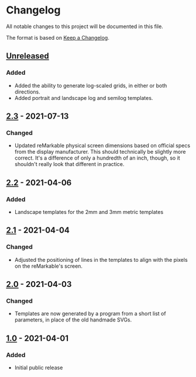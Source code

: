 # Changelog
All notable changes to this project will be documented in this file.

The format is based on [Keep a Changelog](https://keepachangelog.com/en/1.0.0/).

## [Unreleased]

### Added
- Added the ability to generate log-scaled grids, in either or both
  directions.
- Added portrait and landscape log and semilog templates.

## [2.3] - 2021-07-13
### Changed
- Updated reMarkable physical screen dimensions based on official specs
  from the display manufacturer.  This should technically be slightly more
  correct.  It's a difference of only a hundredth of an inch, though, so
  it shouldn't really look that different in practice.

## [2.2] - 2021-04-06
### Added
- Landscape templates for the 2mm and 3mm metric templates

## [2.1] - 2021-04-04
### Changed
- Adjusted the positioning of lines in the templates to align with the
  pixels on the reMarkable's screen.

## [2.0] - 2021-04-03
### Changed
- Templates are now generated by a program from a short list of
  parameters, in place of the old handmade SVGs.

## [1.0] - 2021-04-01
### Added
- Initial public release

[Unreleased]: https://gitlab.com/asciiphil/remarkable-engineering/-/compare/2.3...master
[2.3]: https://gitlab.com/asciiphil/remarkable-engineering/-/compare/2.2...2.3
[2.2]: https://gitlab.com/asciiphil/remarkable-engineering/-/compare/2.1...2.2
[2.1]: https://gitlab.com/asciiphil/remarkable-engineering/-/compare/2.0...2.1
[2.0]: https://gitlab.com/asciiphil/remarkable-engineering/-/compare/1.0...2.0
[1.0]: https://gitlab.com/asciiphil/remarkable-engineering/-/tree/1.0
